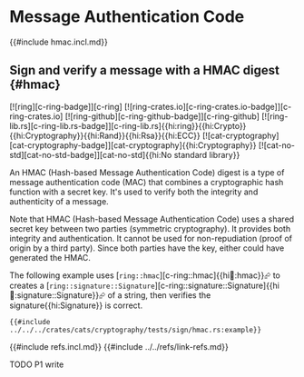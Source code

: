 # Message Authentication Code

{{#include hmac.incl.md}}

## Sign and verify a message with a HMAC digest {#hmac}

[![ring][c-ring-badge]][c-ring] [![ring-crates.io][c-ring-crates.io-badge]][c-ring-crates.io] [![ring-github][c-ring-github-badge]][c-ring-github] [![ring-lib.rs][c-ring-lib.rs-badge]][c-ring-lib.rs]{{hi:ring}}{{hi:Crypto}}{{hi:Cryptography}}{{hi:Rand}}{{hi:Rsa}}{{hi:ECC}} [![cat-cryptography][cat-cryptography-badge]][cat-cryptography]{{hi:Cryptography}} [![cat-no-std][cat-no-std-badge]][cat-no-std]{{hi:No standard library}}

An HMAC (Hash-based Message Authentication Code) digest is a type of message authentication code (MAC) that combines a cryptographic hash function with a secret key. It's used to verify both the integrity and authenticity of a message.

Note that HMAC (Hash-based Message Authentication Code) uses a shared secret key between two parties (symmetric cryptography). It provides both integrity and authentication. It cannot be used for non-repudiation (proof of origin by a third party). Since both parties have the key, either could have generated the HMAC.

The following example uses [`ring::hmac`][c-ring::hmac]{{hi:ring::hmac}}⮳ to creates a [`ring::signature::Signature`][c-ring::signature::Signature]{{hi:ring::signature::Signature}}⮳ of a string, then verifies the signature{{hi:Signature}} is correct.

```rust,editable
{{#include ../../../crates/cats/cryptography/tests/sign/hmac.rs:example}}
```

{{#include refs.incl.md}}
{{#include ../../refs/link-refs.md}}

<div class="hidden">
TODO P1 write
</div>
